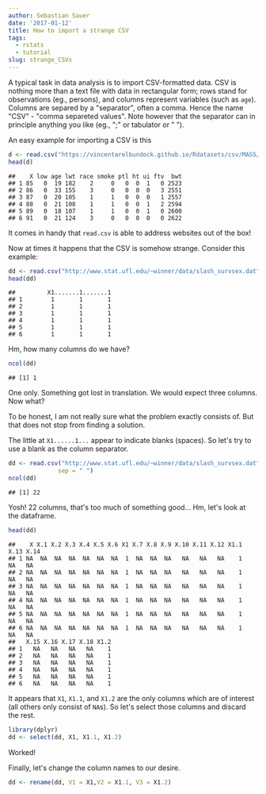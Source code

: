 ```yaml
---
author: Sebastian Sauer
date: '2017-01-12'
title: How to import a strange CSV
tags:
  - rstats
  - tutorial
slug: strange_CSVs
---
```





A typical task in data analysis is to import CSV-formatted data. CSV is nothing more than a text file with data in rectangular form; rows stand for observations (eg., persons), and columns represent variables (such as `age`). Columns are separed by a "separator", often a comma. Hence the name "CSV" - "comma separeted values". Note however that the separator can in principle anything you like (eg., ";" or tabulator or " ").

An easy example for importing a CSV is this


```r
d <- read.csv("https://vincentarelbundock.github.io/Rdatasets/csv/MASS/birthwt.csv")
head(d)
```

```
##    X low age lwt race smoke ptl ht ui ftv  bwt
## 1 85   0  19 182    2     0   0  0  1   0 2523
## 2 86   0  33 155    3     0   0  0  0   3 2551
## 3 87   0  20 105    1     1   0  0  0   1 2557
## 4 88   0  21 108    1     1   0  0  1   2 2594
## 5 89   0  18 107    1     1   0  0  1   0 2600
## 6 91   0  21 124    3     0   0  0  0   0 2622
```

It comes in handy that `read.csv` is able to address websites out of the box!


Now at times it happens that the CSV is somehow strange. Consider this example:


```r
dd <- read.csv("http://www.stat.ufl.edu/~winner/data/slash_survsex.dat")
head(dd)
```

```
##         X1.......1.......1
## 1        1       1       1
## 2        1       1       1
## 3        1       1       1
## 4        1       1       1
## 5        1       1       1
## 6        1       1       1
```

Hm, how many columns do we have?


```r
ncol(dd)
```

```
## [1] 1
```

One only. Something got lost in translation. We would expect three columns. Now what?

To be honest, I am not really sure what the problem exactly consists of. But that does not stop from finding a solution.

The little at `X1......1...` appear to indicate blanks (spaces). So let's try to use a blank as the column separator.


```r
dd <- read.csv("http://www.stat.ufl.edu/~winner/data/slash_survsex.dat", 
              sep = " ")
ncol(dd)
```

```
## [1] 22
```


Yosh! 22 columns, that's too much of something good... Hm, let's look at the dataframe.


```r
head(dd)
```

```
##    X X.1 X.2 X.3 X.4 X.5 X.6 X1 X.7 X.8 X.9 X.10 X.11 X.12 X1.1 X.13 X.14
## 1 NA  NA  NA  NA  NA  NA  NA  1  NA  NA  NA   NA   NA   NA    1   NA   NA
## 2 NA  NA  NA  NA  NA  NA  NA  1  NA  NA  NA   NA   NA   NA    1   NA   NA
## 3 NA  NA  NA  NA  NA  NA  NA  1  NA  NA  NA   NA   NA   NA    1   NA   NA
## 4 NA  NA  NA  NA  NA  NA  NA  1  NA  NA  NA   NA   NA   NA    1   NA   NA
## 5 NA  NA  NA  NA  NA  NA  NA  1  NA  NA  NA   NA   NA   NA    1   NA   NA
## 6 NA  NA  NA  NA  NA  NA  NA  1  NA  NA  NA   NA   NA   NA    1   NA   NA
##   X.15 X.16 X.17 X.18 X1.2
## 1   NA   NA   NA   NA    1
## 2   NA   NA   NA   NA    1
## 3   NA   NA   NA   NA    1
## 4   NA   NA   NA   NA    1
## 5   NA   NA   NA   NA    1
## 6   NA   NA   NA   NA    1
```

It appears that `X1`,  `X1.1`, and `X1.2` are the only columns which are of interest (all others only consist of `NA`s). So let's select those columns and discard the rest.


```r
library(dplyr)
dd <- select(dd, X1, X1.1, X1.2)
```

Worked!

Finally, let's change the column names to our desire.


```r
dd <- rename(dd, V1 = X1,V2 = X1.1, V3 = X1.2)
```



